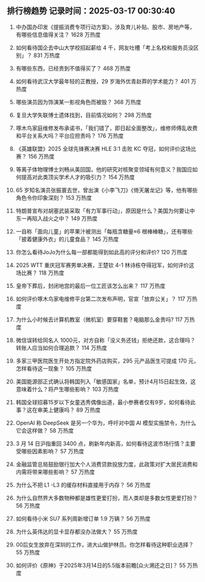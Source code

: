 
## 排行榜趋势 记录时间：2025-03-17 00:30:40
  
  1. 中办国办印发《提振消费专项行动方案》，涉及育儿补贴、股市、房地产等，有哪些信息值得关注？ 1628 万热度
    
  2. 如何看待国企去中山大学校招起薪给 4 千，网友吐槽「考上名校和服务员没区别」？ 831 万热度
    
  3. 有哪些东西，已经贵到不值得买了？ 468 万热度
    
  4. 如何看待武汉大学最年轻的正教授，29 岁海外优青赵莽的学术能力？ 401 万热度
    
  5. 哪些演员因为饰演某一影视角色而被毁？ 368 万热度
    
  6. 复旦大学失联博士遗体找到，目前情况如何？ 298 万热度
    
  7. 啄木鸟家庭维修发布承诺书，「我们错了，即日起全面整改」，维修师傅乱收费和平台关系大吗？平台应担责吗？ 176 万热度
    
  8. 《英雄联盟》2025 全球先锋赛决赛 HLE 3:1 击败 KC 夺冠，如何评价这场比赛？ 156 万热度
    
  9. 等离子体物理博士刘畅从美回国，他的研究对核聚变领域有何意义？我国应如何提高对此类顶尖学术人才的吸引力？ 154 万热度
    
  10. 65 岁知名演员张振寰去世，曾出演《小李飞刀》《倚天屠龙记》等，他有哪些角色令你印象深刻？ 153 万热度
    
  11. 特朗普宣布对胡塞武装采取「有力军事行动」，原因是什么？美国为何要让中东一再陷入战火之中？ 149 万热度
    
  12. 一自称「面向儿童」的苹果汁被测出「每瓶含糖量≈6 根棒棒糖」，还有哪些「披着健康外衣」的儿童食品？ 145 万热度
    
  13. 你怎么看待JoJo为什么每一部都能得到如此高的评分和评价? 120 万热度
    
  14. 2025 WTT 重庆冠军赛男单决赛，王楚钦 4-1 林诗栋夺得冠军，如何评价这场比赛？ 118 万热度
    
  15. 皇帝下葬后，封闭地宫的最后一位工匠该怎么出来？ 117 万热度
    
  16. 如何评价啄木鸟家电维修平台第二次发布声明，官宣「放弃公关」？ 117 万热度
    
  17. 为什么小时候去计算机教室（微机室）要穿鞋套？电脑那么金贵吗? 117 万热度
    
  18. 微信误转给同名人 1000元，对方自称「没义务还钱」拒绝还款，这合理吗？转账人应当如何合理追款？ 114 万热度
    
  19. 多家三甲医院医生开处方指定院外药店购买，295 元产品医生可提成 170 元，怎样看待这一现象？ 105 万热度
    
  20. 美国能源部正式确认将韩国列入「敏感国家」名单，预计4月15日起生效，这意味着什么？将产生哪些影响？ 103 万热度
    
  21. 韩国全球招募15岁以下女童选秀偶像出道，最小参赛者仅有9岁，如何看待此事？这在审美上健康吗？ 89 万热度
    
  22. OpenAI 称 DeepSeek 是另一个华为，呼吁对中国 AI 模型实施禁令，为什么它会这样做？ 58 万热度
    
  23. 3 月 14 日沪指重回 3400 点，刷新年内新高，如何看待这波市场行情？主要受哪些因素影响？ 57 万热度
    
  24. 金融监管总局鼓励银行加大个人消费贷款投放力度，此政策对扩大居民消费和内需将带来哪些影响？ 57 万热度
    
  25. 为什么不把 L1 -L3 的缓存材料直接用于内存？ 56 万热度
    
  26. 为什么自然界大多数物种都是雄性更爱打扮，而人类却是多数女性更爱打扮？ 56 万热度
    
  27. 如何看待小米 SU7 系列周新增订单 1.9 万辆？ 56 万热度
    
  28. 为什么英伟达的显卡显存都没办法做大？ 55 万热度
    
  29. 00后女生放弃在深圳的工作，进大山做护林员。你怎样看待这种职业选择？ 55 万热度
    
  30. 如何评价《原神》于2025年3月14日的5.5版本前瞻[众火溯还之日]？ 55 万热度
    